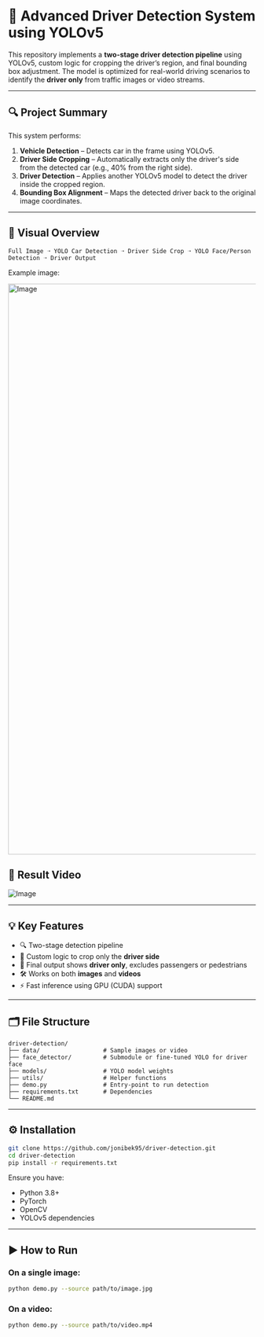 # 🧠 Advanced Driver Detection System using YOLOv5

This repository implements a **two-stage driver detection pipeline** using YOLOv5, custom logic for cropping the driver’s region, and final bounding box adjustment. The model is optimized for real-world driving scenarios to identify the **driver only** from traffic images or video streams.

---

## 🔍 Project Summary

This system performs:

1. **Vehicle Detection** – Detects car in the frame using YOLOv5.
2. **Driver Side Cropping** – Automatically extracts only the driver's side from the detected car (e.g., 40% from the right side).
3. **Driver Detection** – Applies another YOLOv5 model to detect the driver inside the cropped region.
4. **Bounding Box Alignment** – Maps the detected driver back to the original image coordinates.

---

## 🎯 Visual Overview

```
Full Image ➝ YOLO Car Detection ➝ Driver Side Crop ➝ YOLO Face/Person Detection ➝ Driver Output
```

Example image:

<img width="1162" alt="Image" src="https://github.com/user-attachments/assets/3da56f62-dcc2-4ab4-b280-d61d514071f4" />

## 🎥 Result Video

![Image](https://github.com/user-attachments/assets/c5535384-86f5-45a2-b5ab-4f0a97c65fcc)

---

## 💡 Key Features

- 🔍 Two-stage detection pipeline
- 🧠 Custom logic to crop only the **driver side**
- 🎯 Final output shows **driver only**, excludes passengers or pedestrians
- 🛠 Works on both **images** and **videos**
- ⚡ Fast inference using GPU (CUDA) support

---

## 🗂️ File Structure

```
driver-detection/
├── data/                  # Sample images or video
├── face_detector/         # Submodule or fine-tuned YOLO for driver face
├── models/                # YOLO model weights
├── utils/                 # Helper functions
├── demo.py                # Entry-point to run detection
├── requirements.txt       # Dependencies
└── README.md
```

---

## ⚙️ Installation

```bash
git clone https://github.com/jonibek95/driver-detection.git
cd driver-detection
pip install -r requirements.txt
```

Ensure you have:
- Python 3.8+
- PyTorch
- OpenCV
- YOLOv5 dependencies

---

## ▶️ How to Run

### On a single image:

```bash
python demo.py --source path/to/image.jpg
```

### On a video:

```bash
python demo.py --source path/to/video.mp4
```
